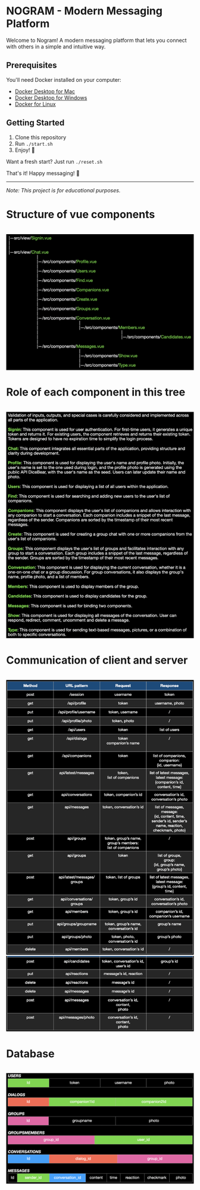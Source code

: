 # NOGRAM - Modern Messaging Platform

Welcome to Nogram! A modern messaging platform that lets you connect with others in a simple and intuitive way.

## Prerequisites

You'll need Docker installed on your computer:

- [Docker Desktop for Mac](https://www.docker.com/products/docker-desktop/)
- [Docker Desktop for Windows](https://www.docker.com/products/docker-desktop/)
- [Docker for Linux](https://docs.docker.com/desktop/install/linux-install/)

## Getting Started

1. Clone this repository
2. Run `./start.sh`
3. Enjoy! 🎉

Want a fresh start? Just run `./reset.sh`

That's it! Happy messaging! 💬

---

*Note: This project is for educational purposes.*

<h1>Structure of vue components</h1><br>
<img src="./public/Structure.png"><br>
<h1>Role of each component in this tree</h1><br>
<img src="./public/explanations.png"><br>
<h1>Communication of client and server</h1><br>
<img src="./public/backendstart.png"><br>
<img src="./public/backendend.png"><br>
<h1>Database</h1><br>
<img src="./public/DB.png"><br>
